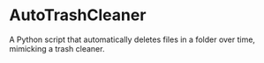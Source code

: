 # AutoTrashCleaner
A Python script that automatically deletes files in a folder over time, mimicking a trash cleaner.
